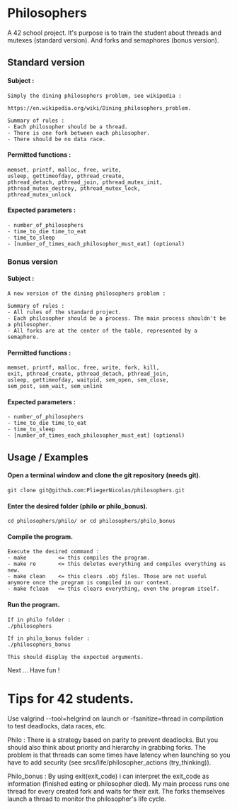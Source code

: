 
# Philosophers

A 42 school project. It's purpose is to train the student about threads and mutexes (standard version). And forks and semaphores (bonus version).

## Standard version

#### Subject :
```
Simply the dining philosophers problem, see wikipedia :

https://en.wikipedia.org/wiki/Dining_philosophers_problem.

Summary of rules :
- Each philosopher should be a thread.
- There is one fork between each philosopher.
- There should be no data race.
```

#### Permitted functions :
```
memset, printf, malloc, free, write,
usleep, gettimeofday, pthread_create,
pthread_detach, pthread_join, pthread_mutex_init,
pthread_mutex_destroy, pthread_mutex_lock,
pthread_mutex_unlock
```

#### Expected parameters :
```
- number_of_philosophers
- time_to_die time_to_eat
- time_to_sleep
- [number_of_times_each_philosopher_must_eat] (optional)
```

### Bonus version

#### Subject :
```
A new version of the dining philosophers problem :

Summary of rules :
- All rules of the standard project.
- Each philosopher should be a process. The main process shouldn't be a philosopher.
- All forks are at the center of the table, represented by a semaphore.
```

#### Permitted functions :
```
memset, printf, malloc, free, write, fork, kill,
exit, pthread_create, pthread_detach, pthread_join,
usleep, gettimeofday, waitpid, sem_open, sem_close,
sem_post, sem_wait, sem_unlink
```

#### Expected parameters :
```
- number_of_philosophers
- time_to_die time_to_eat
- time_to_sleep
- [number_of_times_each_philosopher_must_eat] (optional)
```
## Usage / Examples

#### Open a terminal window and clone the git repository (needs git).

```git clone git@github.com:PliegerNicolas/philosophers.git```

#### Enter the desired folder (philo or philo_bonus).

```cd philosophers/philo/ or cd philosophers/philo_bonus```

#### Compile the program.

```
Execute the desired command :
- make          <= this compiles the program.
- make re       <= this deletes everything and compiles everything as new.
- make clean    <= this clears .obj files. Those are not useful anymore once the program is compiled in our context.
- make fclean   <= this clears everything, even the program itself.
```

#### Run the program.

```
If in philo folder :
./philosophers

If in philo_bonus folder :
./philosophers_bonus

This should display the expected arguments.
```

Next ... Have fun !

# Tips for 42 students.

Use valgrind --tool=helgrind on launch or -fsanitize=thread in compilation to test deadlocks, data races, etc.

Philo :
There is a strategy based on parity to prevent deadlocks. But you should also think about priority and hierarchy in grabbing forks. The problem is that threads can some times have latency when launching so you have to add security (see srcs/life/philosopher_actions (try_thinking)).

Philo_bonus :
By using exit(exit_code) i can interpret the exit_code as information (finished eating or philosopher died).
My main process runs one thread for every created fork and waits for their exit. The forks themselves launch a thread to monitor the philosopher's life cycle.
